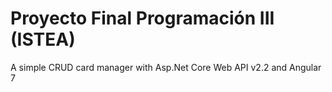 # Proyecto Final Programación III (ISTEA)
A simple CRUD card manager with Asp.Net Core Web API v2.2 and Angular 7
